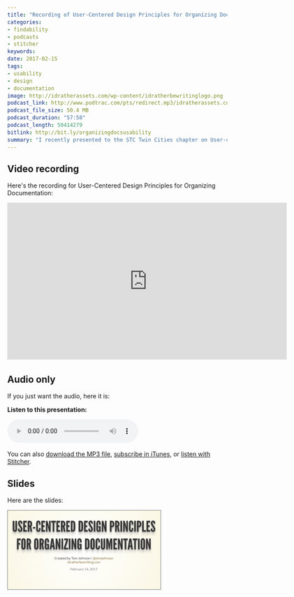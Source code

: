 ```yaml
---
title: "Recording of User-Centered Design Principles for Organizing Documentation"
categories:
- findability
- podcasts
- stitcher
keywords:
date: 2017-02-15
tags:
- usability
- design
- documentation
image: http://idratherassets.com/wp-content/idratherbewritinglogo.png
podcast_link: http://www.podtrac.com/pts/redirect.mp3/idratherassets.com/podcasts/user-centered-doc-organization.mp3
podcast_file_size: 50.4 MB
podcast_duration: "57:58"
podcast_length: 50414279
bitlink: http://bit.ly/organizingdocsusability
summary: "I recently presented to the STC Twin Cities chapter on User-centered Design Principles for Organizing Documentation. When organizing your documentation, such as arranging navigation titles, workflows, or other wayfinding features, you can apply universal design principles to make your content more user centered. Some of these principles include Modularity, Hierarchy, Five hat racks, and Progressive disclosure. These design principles, based on solid user research from design gurus, will help users better find and navigate your help content. You can view the recording and audio from the event here."
---
```


## Video recording 

Here's the recording for User-Centered Design Principles for Organizing Documentation: 

<iframe width="640" height="360" src="https://www.youtube.com/embed/wmuW6OHD5mE" frameborder="0" allowfullscreen></iframe>

## Audio only

If you just want the audio, here it is:

<div class="audioControls">
<p><b>Listen to this presentation:</b></p>
<p><audio controls="controls"><source src="http://www.podtrac.com/pts/redirect.mp3/idratherassets.com/podcasts/user-centered-doc-organization.mp3" type="audio/mpeg" /></audio></p>

<p>You can also <a href="http://www.podtrac.com/pts/redirect.mp3/idratherassets.com/podcasts/user-centered-doc-organization.mp3" alt="Recording of User-Centered Design Principles for Organizing Documentation">download the MP3 file</a>, <a href="https://itunes.apple.com/us/podcast/id-rather-be-writing-podcast/id277365275">subscribe in iTunes</a>, or <a href="http://www.stitcher.com/podcast/id-rather-be-writing-technical-writing-podcast"> listen with Stitcher</a>.</p>
</div>

## Slides

Here are the slides:

<a href="http://idratherbewriting.com/files/design-principles-for-organizing-docs/"><img src="/images/ucdthumbstctwin.png" style="border: 1px solid gray" /></a>